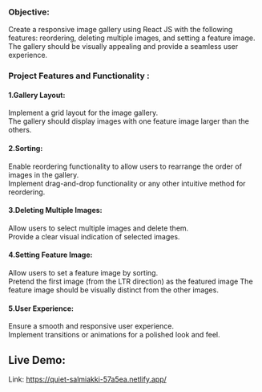 ### Objective:

Create a responsive image gallery using React JS with the following features: reordering, deleting multiple images, and setting a feature image. The gallery should be visually appealing and provide a seamless user experience.

### Project Features and Functionality :
#### 1.Gallery Layout:
Implement a grid layout for the image gallery. <br/>
The gallery should display images with one feature image larger than the others.
#### 2.Sorting:
Enable reordering functionality to allow users to rearrange the order of images in the gallery. <br/>
Implement drag-and-drop functionality or any other intuitive method for reordering.
#### 3.Deleting Multiple Images:
Allow users to select multiple images and delete them.<br/>
Provide a clear visual indication of selected images.
#### 4.Setting Feature Image:
Allow users to set a feature image by sorting.<br/>
Pretend the first image (from the LTR direction) as the featured image
The feature image should be visually distinct from the other images.
#### 5.User Experience:
Ensure a smooth and responsive user experience.<br/>
Implement transitions or animations for a polished look and feel.
## Live Demo:
Link:  https://quiet-salmiakki-57a5ea.netlify.app/


